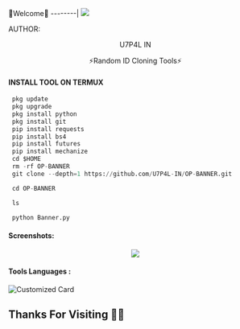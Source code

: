 🌺Welcome🌺
--------|
![](https://media.tenor.com/iVCiM9W7cvYAAAAd/welcome.gif)



AUTHOR:
<p align="center">
U7P4L IN 

</br>
<p align="center">
      ⚡Random ID Cloning Tools⚡

</p>
  
#### INSTALL TOOL ON TERMUX
```python
 pkg update
 pkg upgrade
 pkg install python
 pkg install git
 pip install requests
 pip install bs4
 pip install futures
 pip install mechanize
 cd $HOME 
 rm -rf OP-BANNER
 git clone --depth=1 https://github.com/U7P4L-IN/OP-BANNER.git

 cd OP-BANNER

 ls

 python Banner.py
```
#### Screenshots:

<p align="center"><img src="name">


#### Tools Languages :

![Customized Card](https://github-readme-stats.vercel.app/api/pin?username=U7P4L-IN&repo=OP-BANNER&title_color=fff&icon_color=f9f9f9&text_color=9f9f9f&bg_color=151515)

## Thanks For Visiting 🧡🧡
